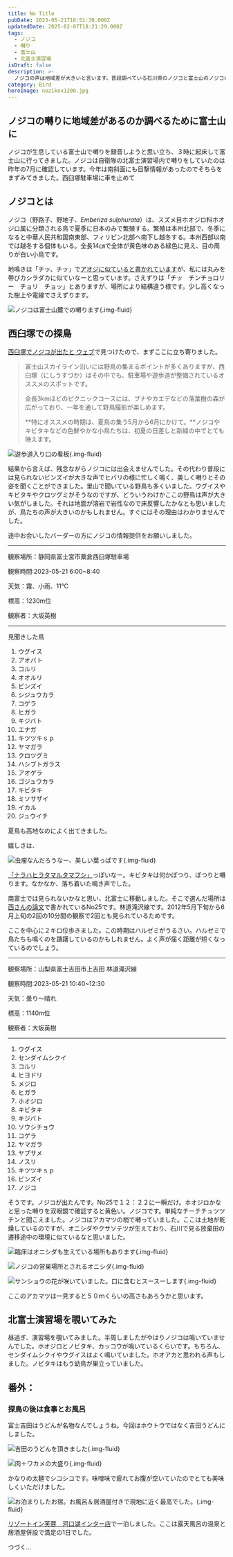 ```yaml
---
title: No Title
pubDate: 2023-05-21T18:51:30.000Z
updatedDate: 2025-02-07T18:21:29.000Z
tags:
  - ノジコ
  - 囀り
  - 富士山
  - 北富士演習場
isDraft: false
description: >-
  ノジコの声は地域差が大きいと言います。普段調べている石川県のノジコと富士山のノジコの囀りは果たして違うのでしょうか。それを確かめに富士山に行ってきました。ネットで調べると南富士山（西臼塚）にも観察例があり、そこをまず調査。今日は見つかるでしょうか。
category: Bird
heroImage: nozikox1200.jpg
---
```


## ノジコの囀りに地域差があるのか調べるために富士山に

ノジコが生息している富士山で囀りを録音しようと思い立ち、３時に起床して富士山に行ってきました。ノジコは自衛隊の北富士演習場内で囀りをしていたのは昨年の7月に確認しています。今年は南斜面にも目撃情報があったのでそちらをまずみてきました。西臼塚駐車場に車を止めて



## ノジコとは

ノジコ（野路子、野地子、*Emberiza sulphurata*）は、スズメ目ホオジロ科ホオジロ属に分類される鳥で夏季に日本のみで繁殖する。繁殖は本州北部で、冬季になると中華人民共和国南東部、フィリピン北部へ南下し越冬する。本州西部以南では越冬する個体もいる。全長14㎝で全体が黄色味のある緑色に見え、目の周りが白い小鳥です。

地鳴きは「チッ、チッ」で[アオジに似ていると書かれています](https://www.suntory.co.jp/eco/birds/encyclopedia/detail/4660.html)が、私には丸みを帯びカシラダカに似ていなーと思っています。さえずりは「チッ　チンチョロリー　チョリ　チョッ」とありますが、場所により結構違う様です。少し高くなった樹上や電線でさえずります。



![ノジコは富士山麓での囀ります](https://object-storage.tyo2.conoha.io/v1/nc_.../blog-astro-assets/nozikox1200.jpg){.img-fluid}

## 西臼塚での探鳥

[西臼塚でノジコが出たと ウェブ](https://goopass.jp/animal/bird/bird-sizuoka)で見つけたので、まずここに立ち寄りました。



> 富士山スカイライン沿いには野鳥の集まるポイントが多くありますが、西臼塚（にしうすづか）はその中でも、駐車場や遊歩道が整備されているオススメのスポットです。
>
> 全長3kmほどのピクニックコースには、ブナやカエデなどの落葉樹の森が広がっており、一年を通して野鳥撮影が楽しめます。
>
> **特にオススメの時期は、夏鳥の集う5月から6月にかけて。**ノジコやキビタキなどの色鮮やかな小鳥たちは、初夏の日差しと新緑の中でとても映えます。

![遊歩道入り口の看板](https://object-storage.tyo2.conoha.io/v1/nc_.../blog-astro-assets/IMG_6360x1200.JPG){.img-fluid}

結果から言えば、残念ながらノジコには出会えませんでした。その代わり普段には見られないビンズイが大きな声でヒバリの様に忙しく鳴く、美しく囀りとその姿を聞くことができました。里山で聞いている野鳥も多くいました。ウグイスやキビタキやクロツグミがそうなのですが、どういうわけかここの野鳥は声が大きい気がしました。それは地面が溶岩で岩性なので床反響したかなとも思いましたが、鳥たちの声が大きいのかもしれません。すぐにはその理由はわかりませんでした。

途中お会いしたバーダーの方にノジコの情報提供をお願いしました。

---

観察場所：静岡県富士宮市粟倉西臼塚駐車場

観察時間:2023-05-21 6:00~8:40

天気：霧、小雨、11℃

標高：1230m位

観察者：大坂英樹

---

見聞きした鳥

1. ウグイス
2. アオバト
3. コルリ
4. オオルリ
5. ビンズイ
6. シジュウカラ
7. コゲラ
8. ヒガラ
9. キジバト
10. エナガ
11. キツツキｓｐ
12. ヤマガラ
13. クロツグミ
14. ハシブトガラス
15. アオゲラ
16. ゴジュウカラ
17. キビタキ
18. ミソサザイ
19. イカル
20. ジュウイチ

夏鳥も高地なのによく出てきました。

嬉しさは、



![虫瘤なんだろうなー、美しい葉っぱです](https://object-storage.tyo2.conoha.io/v1/nc_.../blog-astro-assets/IMG_6378x1200.JPG){.img-fluid}



[「ナラハヒラタマルタマフシ」](https://plaza.rakuten.co.jp/calfee/diary/200709140000/)っぽいなー。キビタキは何かぽつり、ぽつりと囀ります。なかなか、落ち着いた鳴き声でした。





南富士では見られないかなと思い、北富士に移動しました。そこで選んだ場所は[西さんの論文](https://www.mfri.pref.yamanashi.jp/mfr/pdf/no7/nishi_25.pdf)で書かれているNo25です。林道滝沢線です。2012年5月下旬から6月上旬の2回の10分間の観察で2回とも見られているためです。



ここを中心に２キロ位歩きました。この時期はハルゼミがうるさい。ハルゼミで鳥たちも鳴くのを躊躇しているのかもしれません。よく声が届く距離が短くなっているのでしょう。



---

観察場所：山梨県富士吉田市上吉田 林道滝沢線

観察時間:2023-05-21 10:40~12:30

天気：曇り〜晴れ

標高：1140m位

観察者：大坂英樹

---

1. ウグイス
2. センダイムシクイ
3. コルリ
4. ヒヨドリ
5. メジロ
6. ヒガラ
7. ホオジロ
8. キビタキ
9. キジバト
10. ソウシチョウ
11. コゲラ
12. ヤマガラ
13. ヤブサメ
14. ノスリ
15. キツツキｓｐ
16. ビンズイ
17. ノジコ



そうです。ノジコが出たんです。No25で１２：２２に一瞬だけ。ホオジロかなと思った囀りを双眼鏡で確認すると黄色い。ノジコです。単純なチーチチュツツチンと聞こえました。ノジコはアカマツの梢で囀っていました。ここは土地が乾燥しているのですが、オニシダやクサソテツが生えており、石川で見る放棄田の遷移途中の環境に似ているなと思いました。



![臨床はオニシダも生えている場所もあります](https://object-storage.tyo2.conoha.io/v1/nc_.../blog-astro-assets/IMG_6390x1200.JPG){.img-fluid}





![ノジコの営巣場所とされるオニシダ](https://object-storage.tyo2.conoha.io/v1/nc_.../blog-astro-assets/IMG_6416x1200.JPG){.img-fluid}

![サンショウの花が咲いていました。口に含むとスースーします](https://object-storage.tyo2.conoha.io/v1/nc_.../blog-astro-assets/IMG_6413x1200.JPG){.img-fluid}



ここのアカマツは一見すると５０ｍくらいの高さもあろうかと思います。





## 北富士演習場を覗いてみた

昼過ぎ、演習場を覗いてみました。半周しましたがやはりノジコは鳴いていませんでした。ホオジロとノビタキ、カッコウが鳴いているくらいです。もちろん、センダイムシクイやウグイスはよく鳴いていました。ホオアカと思われる声もしました。ノビタキはもう幼鳥が巣立っていました。





## 番外：

### 探鳥の後は食事とお風呂

富士吉田はうどんが名物なんでしょうね。今回はホウトウではなく吉田うどんにしました。



![吉田のうどんを頂きました](https://object-storage.tyo2.conoha.io/v1/nc_.../blog-astro-assets/IMG_6428x1200.JPG){.img-fluid}







![肉＋ワカメの大盛り](https://object-storage.tyo2.conoha.io/v1/nc_.../blog-astro-assets/IMG_6430x1200.JPG){.img-fluid}



かなりの太麺でシコシコです。味噌味で疲れてお腹が空いていたのでとても美味しくいただけました。

![お泊まりしたお宿。お風呂＆居酒屋付きで現地に近く最高でした。](https://object-storage.tyo2.conoha.io/v1/nc_.../blog-astro-assets/IMG_6456x1200.JPG){.img-fluid}

[リゾートイン芙蓉　河口湖インター店](https://fuyo-hs.jp/)で一泊しました。ここは露天風呂の温泉と居酒屋併設で満足の1日でした。



つづく...
